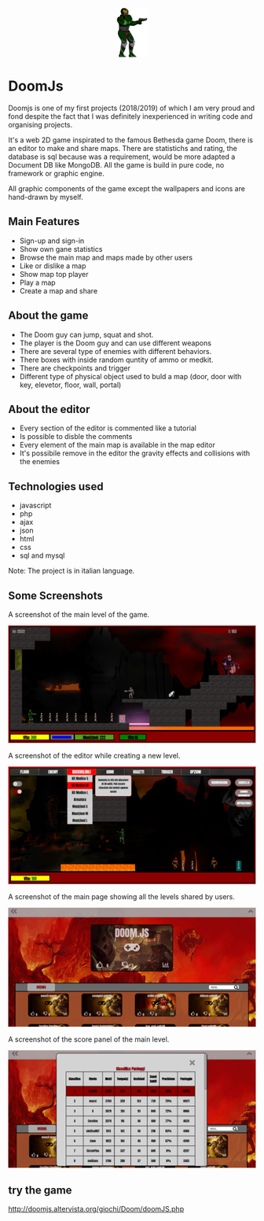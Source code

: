 <p align="center">
  <img loading='lazy' src="css/player/player-dx1-gun0.png" alt="" height="100px"/>
</p>

# DoomJs

Doomjs is one of my first projects (2018/2019) of which I am very proud and fond despite the fact that I was definitely inexperienced in writing code and organising projects.

It's a web 2D game inspirated to the famous Bethesda game Doom, there is an editor to make and share maps. 
There are statistichs and rating, the database is sql because was a requirement, would be more adapted a Document DB like MongoDB.
All the game is build in pure code, no framework or graphic engine.

All graphic components of the game except the wallpapers and icons are hand-drawn by myself.

## Main Features
* Sign-up and sign-in
* Show own gane statistics
* Browse the main map and maps made by other users
* Like or dislike a map
* Show map top player
* Play a map
* Create a map and share

## About the game
* The Doom guy can jump, squat and shot.
* The player is the Doom guy and can use different weapons
* There are several type of enemies with different behaviors.
* There boxes with inside random quntity of ammo or medkit.
* There are checkpoints and trigger
* Different type of physical object used to buld a map (door, door with key, elevetor, floor, wall, portal)

## About the editor
* Every section of the editor is commented like a tutorial
* Is possible to disble the comments
* Every element of the main map is available in the map editor
* It's possibile remove in the editor the gravity effects and collisions with the enemies

## Technologies used
* javascript
* php
* ajax
* json
* html
* css
* sql and mysql

Note: The project is in italian language.

## Some Screenshots
A screenshot of the main level of the game.
<p align="center">
  <img loading='lazy' src="imgs/game.png" alt=""/>
</p>

A screenshot of the editor while creating a new level.
<p align="center">
  <img loading='lazy' src="imgs/editor.png" alt=""/>
</p>

A screenshot of the main page showing all the levels shared by users.
<p align="center">
  <img loading='lazy' src="imgs/level_list.png" alt=""/>
</p>

A screenshot of the score panel of the main level.
<p align="center">
  <img loading='lazy' src="imgs/score.png" alt=""/>
</p>

## try the game
http://doomjs.altervista.org/giochi/Doom/doomJS.php

